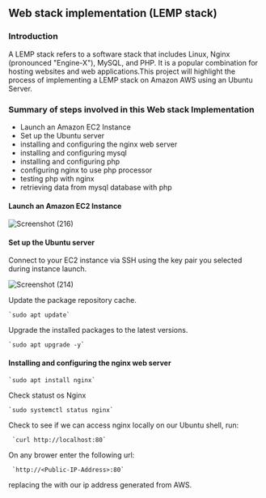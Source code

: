 ## Web stack implementation (LEMP stack)
### Introduction
A LEMP stack refers to a software stack that includes Linux, Nginx (pronounced "Engine-X"), MySQL, and PHP. It is a popular combination for hosting websites and web applications.This project will highlight the process of implementing a LEMP stack on Amazon AWS using an Ubuntu Server.
### Summary of steps involved in this Web stack Implementation
- Launch an Amazon EC2 Instance
- Set up the Ubuntu server
- installing and configuring  the nginx web server
- installing and configuring mysql
- installing and configuring php
- configuring nginx to use php processor
- testing php with nginx
- retrieving data from mysql database with php
#### Launch an Amazon EC2 Instance

![Screenshot (216)](https://github.com/ettebaDwop/dareyProject2/assets/7973831/b27d3d14-2654-4612-b0f1-c30df1a71a6f)

#### Set up the Ubuntu server
Connect to your EC2 instance via SSH using the key pair you selected during instance launch.

![Screenshot (214)](https://github.com/ettebaDwop/dareyProject2/assets/7973831/f015894c-7938-483a-97d3-2fdebfd2fd98)

Update the package repository cache.

    `sudo apt update`
    
Upgrade the installed packages to the latest versions.

    `sudo apt upgrade -y`

#### Installing and configuring  the nginx web server

    `sudo apt install nginx`
    
Check statust os Nginx

    `sudo systemctl status nginx`
    
Check to see if we can access nginx locally on our Ubuntu shell, run:

     `curl http://localhost:80`
     
On any brower enter the following url:

     `http://<Public-IP-Address>:80`
     
replacing the <Public-IP-Address> with our ip address generated from AWS.
    
    
